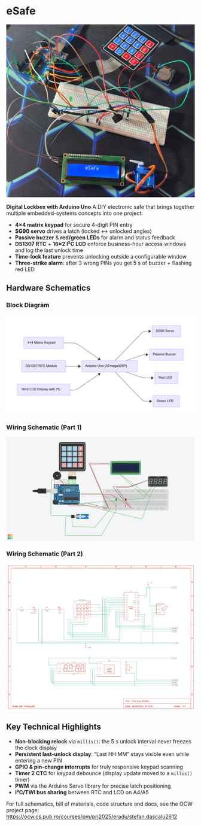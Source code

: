 # eSafe  
![eSafe](images/esafe1.jpeg)


**Digital Lockbox with Arduino Uno**
A DIY electronic safe that brings together multiple embedded-systems concepts into one project:

- **4×4 matrix keypad** for secure 4-digit PIN entry  
- **SG90 servo** drives a latch (locked ↔ unlocked angles)  
- **Passive buzzer** & **red/green LEDs** for alarm and status feedback  
- **DS1307 RTC** + **16×2 I²C LCD** enforce business-hour access windows and log the last unlock time  
- **Time-lock feature** prevents unlocking outside a configurable window  
- **Three-strike alarm**: after 3 wrong PINs you get 5 s of buzzer + flashing red LED  

## Hardware Schematics

### Block Diagram
![Block Diagram](hardware/schema77.png)

### Wiring Schematic (Part 1)
![Wiring Schematic 1](hardware/schema33.png)

### Wiring Schematic (Part 2)
![Wiring Schematic 2](hardware/schema44.png)

## Key Technical Highlights  
- **Non-blocking relock** via `millis()`: the 5 s unlock interval never freezes the clock display  
- **Persistent last-unlock display**: “Last HH:MM” stays visible even while entering a new PIN  
- **GPIO & pin-change interrupts** for truly responsive keypad scanning  
- **Timer 2 CTC** for keypad debounce (display update moved to a `millis()` timer)  
- **PWM** via the Arduino Servo library for precise latch positioning  
- **I²C/TWI bus sharing** between RTC and LCD on A4/A5  

For full schematics, bill of materials, code structure and docs, see the OCW project page:  
<https://ocw.cs.pub.ro/courses/pm/prj2025/eradu/stefan.dascalu2612>
